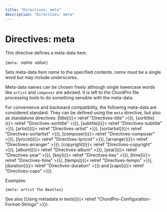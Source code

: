 ```yaml
---
title: "Directives: meta"
description: "Directives: meta"
---
```


# Directives: meta

This directive defines a meta-data item.

`{meta: `*name*` `*value*`}`

Sets meta-data item _name_ to the specified contents. _name_ must be a
single word but may include underscores.

Meta-data names can be chosen freely although single lowercase words like `artist` and `composer` are advised. It is left to the ChordPro file processing tools to do something sensible with the meta-data.

For convenience and backward compatibility, the following meta-data are considered standard. They can be defined using the `meta` directive, but also as standalone directives: [title]({{< relref "Directives-title" >}}),
[sorttitle]({{< relref "Directives-sorttitle" >}}),
[subtitle]({{< relref "Directives-subtitle" >}}),
[artist]({{< relref "Directives-artist" >}}),
[sortartist]({{< relref "Directives-sortartist" >}}),
[composer]({{< relref "Directives-composer" >}}),
[lyricist]({{< relref "Directives-lyricist" >}}),
[arranger]({{< relref "Directives-arranger" >}}),
[copyright]({{< relref "Directives-copyright" >}}),
[album]({{< relref "Directives-album" >}}),
[year]({{< relref "Directives-year" >}}),
[key]({{< relref "Directives-key" >}}),
[time]({{< relref "Directives-time" >}}),
[tempo]({{< relref "Directives-tempo" >}}),
[duration]({{< relref "Directives-duration" >}})
and
[capo]({{< relref "Directives-capo" >}}).

Examples:

    {meta: artist The Beatles}

See also [Using metadata in texts]({{< relref "ChordPro-Configuration-Format-Strings" >}}).

